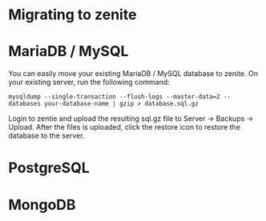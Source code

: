 # Migrating to zenite

# MariaDB / MySQL

You can easily move your existing MariaDB / MySQL database to zenite. On your existing server, run the following command:

```
mysqldump --single-transaction --flush-logs --master-data=2 --databases your-database-name | gzip > database.sql.gz
```

Login to zentie and upload the resulting sql.gz file to Server -> Backups -> Upload. After the files is uploaded, click the restore icon to restore the database to the server.

# PostgreSQL

# MongoDB

